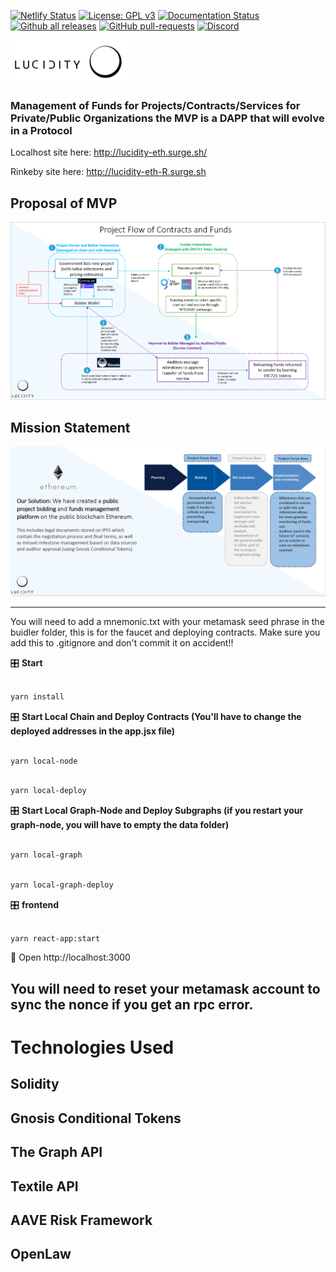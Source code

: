 [![Netlify Status](https://api.netlify.com/api/v1/badges/c8cd1e9c-ceb5-4925-87fd-fdc7f9d8424b/deploy-status)](https://app.netlify.com/sites/tender-benz-6b658e/deploys)
[![License: GPL v3](https://img.shields.io/badge/License-GPL%20v3-blue.svg)](https://github.com/LucidityDev/DFTP-core/blob/master/LICENSE)
[![Documentation Status](https://readthedocs.org/projects/ansicolortags/badge/?version=latest)](http://ansicolortags.readthedocs.io/?badge=latest)
[![Github all releases](https://img.shields.io/github/downloads/Naereen/StrapDown.js/total.svg)](https://GitHub.com/Naereen/StrapDown.js/releases/)
[![GitHub pull-requests](https://img.shields.io/github/issues-pr/Naereen/StrapDown.js.svg)](https://GitHub.com/Naereen/StrapDown.js/pull/)
[![Discord](https://img.shields.io/discord/591914197219016707.svg?label=&logo=discord&logoColor=ffffff&color=7389D8&labelColor=6A7EC2)](https://discord.gg/RD6xqv)



![alt text](https://github.com/andrewhong5297/DFTP-core/blob/master/research/LogoLucidity.png?raw=true)

### Management of Funds for Projects/Contracts/Services for Private/Public Organizations the MVP is a DAPP that will evolve in a Protocol 
Localhost site here: http://lucidity-eth.surge.sh/

Rinkeby site here: http://lucidity-eth-R.surge.sh

## Proposal of MVP

![alt text](https://github.com/andrewhong5297/DFTP-core/blob/master/research/proposal.PNG?raw=true)

## Mission Statement

![alt text](https://github.com/andrewhong5297/DFTP-core/blob/master/research/mission.png?raw=true)

---
You will need to add a mnemonic.txt with your metamask seed phrase in the buidler folder, this is for the faucet and deploying contracts. Make sure you add this to .gitignore and don't commit it on accident!!

🎛 <b>Start</b>

```bash

yarn install

```

🎛 <b>Start Local Chain and Deploy Contracts (You'll have to change the deployed addresses in the app.jsx file)</b>

```bash

yarn local-node

```
```bash

yarn local-deploy

```

🎛 <b>Start Local Graph-Node and Deploy Subgraphs (if you restart your graph-node, you will have to empty the data folder)</b>

```bash

yarn local-graph

```
```bash

yarn local-graph-deploy

```

🎛 <b>frontend</b>

```bash

yarn react-app:start

```

📱 Open http://localhost:3000

You will need to reset your metamask account to sync the nonce if you get an rpc error. 
---



# Technologies Used

## Solidity
## Gnosis Conditional Tokens
## The Graph API
## Textile API
## AAVE Risk Framework
## OpenLaw

